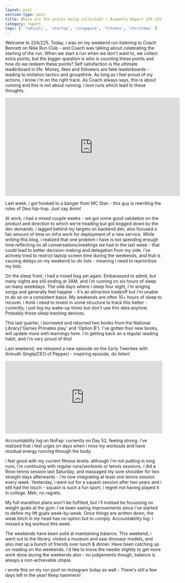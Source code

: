 ```yaml
---
layout: post
section-type: post
title: Where are the points being collected? | Biweekly Report 224-225
category: report
tags: [ 'radicali', 'startup', 'singapore', 'fitness', 'christmas' ]
---
```


Welcome to 224/225. Today, i was on my weekend run listening to Coach Bennett on Nike Run Club - and Coach was talking about celebrating the starting of the run. When we start a run when we don't want to, we collect extra points, but the bigger question is who is counting these points and how do we redeem these points? Self satisfaction is the ultimate leaderboard in life. Money, likes and followers are fake leaderboards - leading to imitation tactics and groupthink. As long as i feel proud of my actions, i know i'm on the right track. As Coach always says, this is about running and this is not about running. i love runs which lead to these thoughts.

<iframe width="560" height="315" src="https://www.youtube.com/embed/OmXoDYf9hq8" frameborder="0" allow="accelerometer; autoplay; clipboard-write; encrypted-media; gyroscope; picture-in-picture" allowfullscreen></iframe>

Last week, i got hooked to a banger from MC Stan - this guy is rewriting the rules of Desi hip-hop. Just say Amin!

At work, i had a mixed couple weeks - we got some good validation on the product and direction to which we're heading but got bogged down by the dev demands. i lagged behind my targets on backend dev, also focused a fair amount of time on infra work for deployment of a new service. While writing this blog, i realized that one problem i have is not spending enough time reflecting on all conversations/meetings we had in the last week - that could lead to better decision-making and delegation from my side. i've actively tried to restrict laptop screen time during the weekends, and that is causing delays on my weekend to-do lists - meaning i need to reprioritize my lists.

On the sleep front, i had a mixed bag yet again. Embarassed to admit, but many nights are still ending at 3AM, and i'm running on six hours of sleep on many weekdays. The odd days where i sleep four eight, i'm singing songs and generally feel happier - it's an attractive tradeoff but i'm unable to do so on a consistent basis. My weekends are often 10+ hours of sleep to recover. i think i need to invest in some structure to track this better - currently, i just log my wake-up times but don't use this data anyhow. Probably those sleep tracking devices.

This last quarter, i borrowed and returned two books from the National Library('Games Primates play' and 'Option B'). I've gotten four new books, will update more with learnings here. i'm getting back on a regular reading habit, and i'm very proud of this!

Last weekend, we released a new episode on the Early Twenties with Anirudh Singla(CEO of Pepper) - inspiring episode, do listen!

<iframe src="https://open.spotify.com/embed-podcast/episode/6OwisqqTXQ3FBsr3priYs4" width="100%" height="232" frameborder="0" allowtransparency="true" allow="encrypted-media"></iframe>

Accountability log on NoFap: currently on Day 52, feeling strong. i've realized that i feel urges on days when i miss my workouts and have residual energy running through the body. 

i feel good with my current fitness levels: although i'm not putting in long runs, i'm continuing with regular runs/workouts or tennis sessions. i did a Rovo tennis session last Saturday, and massaged my sore shoulder for two straight days afterwards - i'm now integrating at least one tennis session every week. Yesterday, i went out for a squash session after two years and i still had the touch - squash is such a fun sport, i regret not having played it in college. Meh, no ragrets.

My full marathon plans won't be fulfilled, but i'll instead be focussing on weight goals at the gym. i've been seeing improvements since i've started to define my lift goals week-by-week. Once things are written down, the weak bitch in my head has no option but to comply. Accountability log: i missed a leg workout this week.

The weekends have been solid at maintaining balance. This weekend, i went out to the library, visited a museum and saw dinosaur models, and also met up a bunch of friends over lunch & dinner. Have been catching up on reading on the weekends. i'd like to move the needle slightly to get more work done during the weekends also - no judgements though, balance is always a non-achievable utopia.

i wrote this on my run post on Instagram today as well - There's still a few days left in the year! Keep hammerin'
